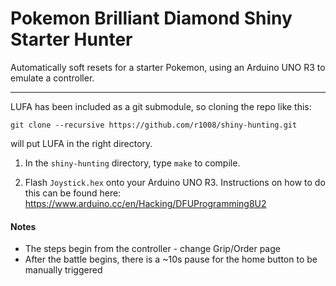 # Pokemon Brilliant Diamond Shiny Starter Hunter

Automatically soft resets for a starter Pokemon, using an Arduino UNO R3 to emulate a controller.

---

LUFA has been included as a git submodule, so cloning the repo like this:

```
git clone --recursive https://github.com/r1008/shiny-hunting.git
```

will put LUFA in the right directory.

1. In the `shiny-hunting` directory, type `make` to compile.

2. Flash `Joystick.hex` onto your Arduino UNO R3. Instructions on how to do this can be found here: https://www.arduino.cc/en/Hacking/DFUProgramming8U2

#### Notes

- The steps begin from the controller - change Grip/Order page
- After the battle begins, there is a ~10s pause for the home button to be manually triggered
